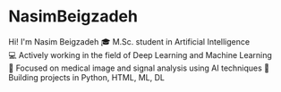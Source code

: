 # NasimBeigzadeh
 Hi! I'm Nasim Beigzadeh
🎓 M.Sc. student in Artificial Intelligence  
💻 Actively working in the field of Deep Learning and Machine Learning  
🧠 Focused on medical image and signal analysis using AI techniques 
📍 Building projects in Python, HTML, ML, DL
